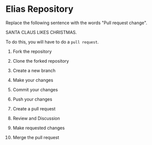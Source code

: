 # Elias Repository

Replace the following sentence with 
the words "Pull request change".

SANTA CLAUS LIKES CHRISTMAS.

To do this, you will have to do a `pull request`.

1. Fork the repository

2. Clone the forked repository

3. Create a new branch

4. Make your changes

5. Commit your changes

6. Push your changes

7. Create a pull request

8. Review and Discussion

9. Make requested changes

10. Merge the pull request